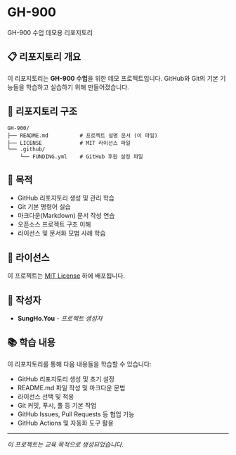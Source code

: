 # GH-900

GH-900 수업 데모용 리포지토리

## 📋 리포지토리 개요

이 리포지토리는 **GH-900 수업**을 위한 데모 프로젝트입니다. GitHub와 Git의 기본 기능들을 학습하고 실습하기 위해 만들어졌습니다.

## 📁 리포지토리 구조

```
GH-900/
├── README.md          # 프로젝트 설명 문서 (이 파일)
├── LICENSE            # MIT 라이선스 파일
└── .github/
    └── FUNDING.yml    # GitHub 후원 설정 파일
```

## 🎯 목적

- GitHub 리포지토리 생성 및 관리 학습
- Git 기본 명령어 실습
- 마크다운(Markdown) 문서 작성 연습
- 오픈소스 프로젝트 구조 이해
- 라이선스 및 문서화 모범 사례 학습

## 📄 라이선스

이 프로젝트는 [MIT License](LICENSE) 하에 배포됩니다.

## 👤 작성자

- **SungHo.You** - *프로젝트 생성자*

## 📚 학습 내용

이 리포지토리를 통해 다음 내용들을 학습할 수 있습니다:

- GitHub 리포지토리 생성 및 초기 설정
- README.md 파일 작성 및 마크다운 문법
- 라이선스 선택 및 적용
- Git 커밋, 푸시, 풀 등 기본 작업
- GitHub Issues, Pull Requests 등 협업 기능
- GitHub Actions 및 자동화 도구 활용

---

*이 프로젝트는 교육 목적으로 생성되었습니다.*
